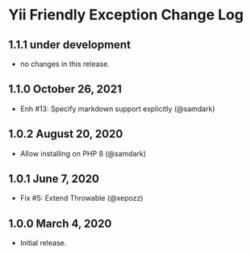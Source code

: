 # Yii Friendly Exception Change Log

## 1.1.1 under development

- no changes in this release.

## 1.1.0 October 26, 2021

- Enh #13: Specify markdown support explicitly (@samdark)

## 1.0.2 August 20, 2020

- Allow installing on PHP 8 (@samdark)

## 1.0.1 June 7, 2020

- Fix #5: Extend Throwable (@xepozz)

## 1.0.0 March 4, 2020

- Initial release.
